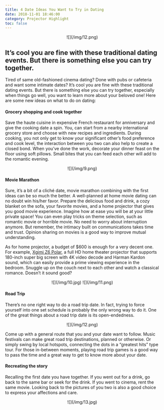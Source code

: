 ```yaml
---
title: 4 Date Ideas You Want to Try in Dating
date: 2018-11-01 18:46:00
category: Projector Highlight
toc: false
---
```


<center>
![](/img/12.png)
  </center>

## It’s cool you are fine with these traditional dating events. But there is something else you can try together.

Tired of same old-fashioned cinema dating? Done with pubs or cafeteria and want some intimate dates? It’s cool you are fine with these traditional dating events. But there is something else you can try together, especially when things go well, you want to learn more about your beloved one! Here are some new ideas on what to do on dating:

<!-- more -->

#### Grocery shopping and cook together
Save the haute cuisine in expensive French restaurant for anniversary and give the cooking date a spin. You, can start from a nearby international grocery store and choose with new recipes and ingredients. During cooking, you not only get to know your significant other’s food preference and cook level, the interaction between you two can also help to create a closed bond. When you’ve done the work, decorate your dinner feast on the floor using soft pillows. Small bites that you can feed each other will add to the romantic evening.

<center>
![](/img/9.png)
</center>

#### Movie Marathon
Sure, it’s a bit of a cliché date, movie marathon combining with the first ideas can be so much the better. A well-planned at home movie dating can no doubt win his/her favor. Prepare the delicious food and drink, a cozy blanket on the sofa, your favorite movies, and a home projector that gives you good movie experience. Imagine how at ease you will be at your little private space! You can even play tricks on theme selection, such as romantic movie or horrible movie. No need to worry about interruption anymore. But remember, the intimacy built on communications takes time and trust. Opinion sharing on movies is a good way to improve mutual understanding.

As for home projector, a budget of $600 is enough for a very decent one. For example, [Xgimi Z6 Polar](https://www.xgimi.com/en/Z6-Polar-1080p-home-theater-projector.html), a full HD home theater projector that supports 180-inch super big screen with 4K video decode and Harman Kardon sound, which can easily provide a prime viewing experience in the bedroom. Snuggle up on the couch next to each other and watch a classical romance. Doesn’t it sound good?

<center>
![](/img/10.jpg)
![](/img/11.png)
</center>

#### Road Trip 
There’s no one right way to do a road trip date. In fact, trying to force yourself into one set schedule is probably the only wrong way to do it. One of the great things about a road trip date is its open-endedness.

<center>
![](/img/12.png)
</center>

Come up with a general route that you and your date want to follow. Music festivals can make great road trip destinations, planned or otherwise. Or simply swing by local hotspots, connecting the dots in a “greatest hits” type tour. For those in-between moments, playing road trip games is a good way to pass the time and a great way to get to know more about your date.

#### Recreating the story
Recalling the first date you have together. If you went out for a drink, go back to the same bar or seek for the drink. If you went to cinema, rent the same movie. Looking back to the pictures of you two is also a good choice to express your affections and care.

<center>
![](/img/13.jpg)
</center>
